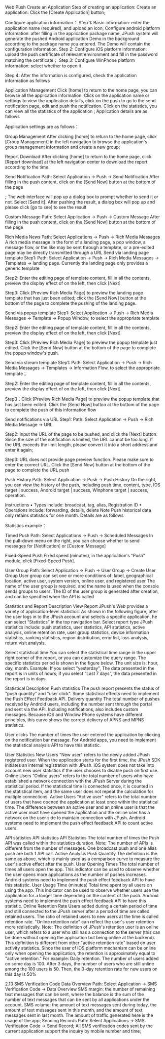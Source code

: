Web Push
Create an Application
Step of creating an application:
Create an application:
Click the [Create Application] button; 

Configure application information：
Step 1: Basic information: enter the application name (required), and upload an icon;
Configure android platform information: after filling in the application package name, JPush system will generate the pushed Android application Demo in the background according to the package name you entered. The Demo will contain the configuration information.
Step 2: Configure iOS platform information: upload the push certificate of relevant environment and fill in the password matching the certificate；
Step 3: Configure WinPhone platform information: select whether to open it

Step 4:  After the information is configured, check the application information as follows

Application Management
Click [home] to return to the home page, you can browse all the application information. Click on the application name or settings to view the application details, click on the push to go to the send notification page, edit and push the notification. Click on the statistics, you can view all the statistics of the application ;
Application details are as follows












Application settings are as follows：

Group Management
After clicking [home] to return to the home page, click [Group Management] in the left navigation to browse the application's group management information and create a new group;

Report Download
After clicking [home] to return to the home page, click [Report download] at the left navigation center to download the report according to the time.

Send Notification
Path: Select Application -> Push -> Send Notification
After filling in the push content, click on the [Send Now] button at the bottom of the page









;
The web interface will pop up a dialog box to prompt whether to send it or not. Select [Send it].
After pushing the result, a dialog box will pop up and please click [go to see] to see the result

Custom Message
Path: Select Application -> Push -> Custom Message After filling in the push content, click on the [Send Now] button at the bottom of the page



Rich Media News
Path: Select Applications -> Push -> Rich Media Messages
A rich media message in the form of a landing page, a pop window, a message flow, or the like may be sent through a template, or a pre-edited page may be directly transmitted through a URL 
Send via landing page template
Step1: Path: Select Application -> Push -> Rich Media Messages -> Templates -> landing page. Currently the landing page only provides a generic template

Step2: Enter the editing page of template content, fill in all the contents, preview the display effect of on the left, then click [Next]

Step3: Click [Preview Rich Media Page] to preview the landing page template that has just been edited; click the [Send Now] button at the bottom of the page to complete the pushing of the landing page.





Send via popup template
Step1: Select Application -> Push -> Rich Media Messages -> Template -> Popup Window, to select the appropriate template


Step2: Enter the editing page of template content, fill in all the contents, preview the display effect of on the left, then click [Next]

Step3: Click [Preview Rich Media Page] to preview the popup template just edited. Click the [Send Now] button at the bottom of the page to complete the popup window's push. 

Send via stream template
Step1: Path: Select Application -> Push -> Rich Media Messages -> Templates -> Information Flow, to select the appropriate template；

Step2: Enter the editing page of template content, fill in all the contents, preview the display effect of on the left, then click [Next]


Step3：Click [Preview Rich Media Page] to preview the popup template that has just been edited. Click the [Send Now] button at the bottom of the page to complete the push of this information flow

Send notifications via URL
Step1: Path: Select Application -> Push -> Rich Media Message -> URL

Step2: Input the URL of the page to be pushed, and click the [Next] button. Since the size of the notification is limited, the URL cannot be too long. If the URL exceeds the limit length, please convert it into a short address and enter it again;

Step3: URL does not provide page preview function. Please make sure to enter the correct URL. Click the [Send Now] button at the bottom of the page to complete the URL push


Push History
Path: Select Application -> Push -> Push History
On the right, you can view the history of the push, including push time, content, type, IOS target | success, Android target | success, Winphone target | success, operation.

Instructions
    • Types include: broadcast, tag, alias, Registration ID
    • Operations include: forwarding, details, delete
Note
Push historical data only retains statistics for one month.
Details are as follows

 Statistics example：

Timed Push
Path: Select Applications -> Push -> Scheduled Messages
In the pull-down menu on the right, you can choose whether to send messages for [Notification] or [Custom Message]


Fixed-Speed Push
Fixed speed (minutes), in the application's "Push" module, click [Fixed-Speed Push]. 

User Group
Path: Select Application -> Push -> User Group -> Create User Group
User group can set one or more conditions of: label, geographical location, active user, system version, online user, and registered user
The name of the user group is required, and the name is used when the console sends groups to users.
The ID of the user group is generated after creation, and can be specified when the API is called



Statistics and Report Description
View Report
JPush's Web provides a variety of application-level statistics. As shown in the following figure, after the user logs in to the JPush account and selects a specific application, he can select “Statistics” in the top navigation bar.
Select report type
JPush statistics include: push statistics, user statistics, API statistics, active analysis, online retention rate, user group statistics, device information statistics, ranking statistics, region distribution, error list, loss analysis, return visit analysis.







Select statistical time
You can select the statistical time range in the upper right corner of the report, or you can customize the query range. The specific statistics period is shown in the figure below. The unit size is: hour, day, month.
Example: If you select "yesterday",
The data presented in the report is in units of hours; if you select “Last 7 days”, the data presented in the report is in days.

Statistical Description
Push statistics
The push report presents the status of "push quantity" and "user click". Some statistical effects need to implement the Push Effect Feedback API.
Delivery quantity
The total number of pushes received by Android users, including the number sent through the portal and sent via the API. Including notifications, also includes custom messages.
Because iOS and Window Phone systems have different principles, this curve shows the correct delivery of APNS and MPNS statistics. 

User clicks
The number of times the user entered the application by clicking on the notification bar message.
For Android apps, you need to implement the statistical analysis API to have this statistic. 

User Statistics
New Users
"New user" refers to the newly added JPush registered user. When the application starts for the first time, the JPush SDK initiates an internal registration with JPush. iOS system does not take into account new user statistics if the user chooses to disable push on first use.
Online Users
“Online users” refers to the total number of users who have established a network connection with the JPush Server during the statistical period. If the statistical time is connected once, it is counted in the statistical item, and the same user does not repeat the calculation for multiple connections.
Active Users
"Active user" refers to the total number of users that have opened the application at least once within the statistical time. The difference between an active user and an online user is that the active user must have opened the application and the online user has a network on the user side to maintain connection with JPush.
Android systems need to implement the push effect feedback API to count active users. 


API statistics
API statistics
API Statistics
The total number of times the Push API was called within the statistics duration. Note: The number of APIs is different from the number of messages. One broadcast push and one alias push are both 1 API call.
Active Analysis
Push Quantity
The definition is the same as above, which is mainly used as a comparison curve to measure the user's active effect after the push.
User Opening Times
The total number of times all users open the app. This indicator can be used to observe whether the user opens more applications as the number of pushes increases.
Android systems need to implement the push effect feedback API to have this statistic. 
User Usage Time (minutes)
Total time spent by all users on using the app. This indicator can be used to observe whether users use the application for a longer time depending on the content of the push.
Android systems need to implement the push effect feedback API to have this statistic.
Online Retention Rate
Users added during a certain period of time and still connected to the JPush server after a period of time are called retained users. The ratio of retained users to new users at the time is called retention rate. "Online retention rate" can reflect the user's user retention more realistically.
Note: The definition of JPush's retention user is an online user, which refers to a user who still has a connection to the server (this can be done without opening the application but being online at the backend). This definition is different from other "active retention rate" based on user activity statistics. Since the user of iOS platform mechanism can be online only when opening the application, the retention is approximately equal to "active retention."
For example: Daily retention. The number of users added on some day is 100. After 3 days, the number of users who are still online among the 100 users is 50. Then, the 3-day retention rate for new users on this day is 50%

2.13 SMS Verification Code
Data Overview
Path: Select Application -> SMS Verification Code -> Data Overview
SMS margin: the number of remaining text messages that can be sent, where the balance is the sum of the number of text messages that can be sent by all applications under the account.
SMS volume: the amount of text messages sent during today, the amount of text messages sent in this month, and the amount of text messages sent in last month. The amount of traffic generated here is the usage of the app;
Sending Records
Path: Select Applications -> SMS Verification Code -> Send Record;
All SMS verification codes sent by the current application support the inquiry by mobile number and time;